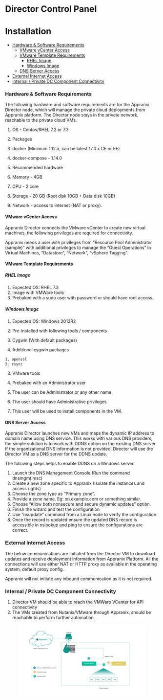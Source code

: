 # Director Control Panel

# Installation

- [Hardware & Software Requirements](#hardware--software-requirements)
  - [VMware vCenter Access](#vmware-vcenter-access)
  - [VMware Template Requirements](#vmware-template-requirements)
    - [RHEL Image](#rhel-image)
    - [Windows Image](#windows-image)
  - [DNS Server Access](#dns-server-access)
- [External Internet Access](#external-internet-access)
- [Internal / Private DC Component Connectivity](#internal--private-dc-component-connectivity)

### Hardware & Software Requirements
The following hardware and software requirements are for the Appranix Director node, which will manage the private cloud deployments from Appranix platform. The Director node stays in the private network, reachable to the private cloud VMs.

1. OS - Centos/RHEL 7.2 or 7.3
2. Packages

  1. docker (Minimum 1.12.x, can be latest 17.0.x CE or EE)
  2. docker-compose - 1.14.0
3. Recommended hardware

  1. Memory - 4GB
  2. CPU - 2 core
  3. Storage - 20 GB (Root disk 10GB + Data disk 10GB)
  4. Network - access to internet (NAT or proxy).

#### VMware vCenter Access
Appranix Director connects the VMware vCenter to create new virtual machines, the following privileges are required for connectivity.

Appranix needs a user with privileges from “Resource Pool Administrator (sample)” with additional privileges to manage the “Guest Operations” in Virtual Machines, “Datastore”, “Network”, “vSphere Tagging”.

#### VMware Template Requirements

##### RHEL Image
1. Expected OS: RHEL 7.3
2. Image with VMWare tools
3. Prebaked with a sudo user with password or should have root access.

##### Windows Image
1. Expected OS: Windows 2012R2
2. Pre-installed with following tools / components

  1. Cygwin (With default packages)
  2. Additional cygwin packages

    1. openssl
    2. rsync
  3. VMware tools
3. Prebaked with an Administrator user

  1. The user can be Administrator or any other name
  2. The user should have Administrative privileges
  3. This user will be used to install components in the VM.

#### DNS Server Access

Appranix Director launches new VMs and maps the dynamic IP address to domain name using DNS service.
This works with various DNS providers, the simple solution is to work with DDNS
option on the existing DNS server. If the organizational DNS information is not provided,
Director will use the Director VM as a DNS server for the DDNS update.

The following steps helps to enable DDNS on a Windows server.

1. Launch the DNS Management Console (Run the command dnsmgmt.msc)
2. Create a new zone specific to Appranix (Isolate the instances and access rights)
3. Choose the zone type as “Primary zone”.
4. Provide a zone name. Eg: on.example.com or something similar.
5. Choose “Allow both nonsecure and secure dynamic updates” option.
6. Finish the wizard and test the configuration
  1. Use “nsupdate” command from a Linux node to verify the configuration.
  2. Once the record is updated ensure the updated DNS record is accessible in nslookup and ping to ensure the configurations are correct.

### External Internet Access
The below communications are initiated from the Director VM to download updates and receive deployment information from Appranix Platform. All the connections will use either NAT or HTTP proxy as available in the operating system, default proxy config.

Appranix will not initiate any inbound communication as it is not required.

### Internal / Private DC Component Connectivity

1. Director VM should be able to reach the VMWare VCenter for API connectivity
2. The VMs created from Nutanix/VMware through Appranix, should be reachable to perform further automation.

<figure class="concept_image">
  <img src="../../images/appranix-communication.jpg" alt="Appranix Communication" title="Appranix Communication">
</figure>
